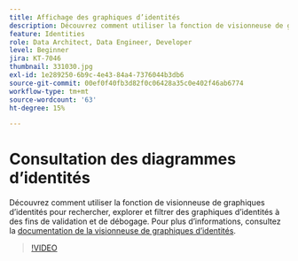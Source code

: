 ```yaml
---
title: Affichage des graphiques d’identités
description: Découvrez comment utiliser la fonction de visionneuse de graphiques d’identités pour rechercher, explorer et filtrer des graphiques d’identités à des fins de validation et de débogage.
feature: Identities
role: Data Architect, Data Engineer, Developer
level: Beginner
jira: KT-7046
thumbnail: 331030.jpg
exl-id: 1e289250-6b9c-4e43-84a4-7376044b3db6
source-git-commit: 00ef0f40fb3d82f0c06428a35c0e402f46ab6774
workflow-type: tm+mt
source-wordcount: '63'
ht-degree: 15%

---
```


# Consultation des diagrammes dʼidentités

Découvrez comment utiliser la fonction de visionneuse de graphiques d’identités pour rechercher, explorer et filtrer des graphiques d’identités à des fins de validation et de débogage. Pour plus d’informations, consultez la [documentation de la visionneuse de graphiques d’identités](https://experienceleague.adobe.com/docs/experience-platform/identity/ui/identity-graph-viewer.html?lang=fr).

>[!VIDEO](https://video.tv.adobe.com/v/331030?learn=on)


